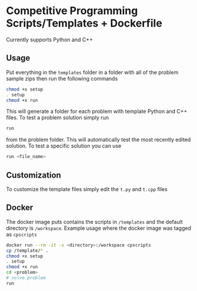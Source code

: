 # Competitive Programming Scripts/Templates + Dockerfile
Currently supports Python and C++

## Usage
Put everything in the `templates` folder in a folder with all of the problem sample zips then run the following commands
```bash
chmod +x setup
. setup
chmod +x run
```
This will generate a folder for each problem with template Python and C++ files. To test a problem solution simply run
```bash
run
```
from the problem folder. This will automatically test the most recently edited solution. To test a specific solution you can
use
```bash
run <file_name>
```

## Customization
To customize the template files simply edit the `t.py` and `t.cpp` files

## Docker
The docker image puts contains the scripts in `/templates` and the default directory is `/workspace`. Example usage where the docker image was tagged as `cpscripts`
```bash
docker run --rm -it -v <directory>:/workspace cpscripts
cp /template/* .
chmod +x setup
. setup
chmod +x run
cd <problem>
# solve problem
run
```
